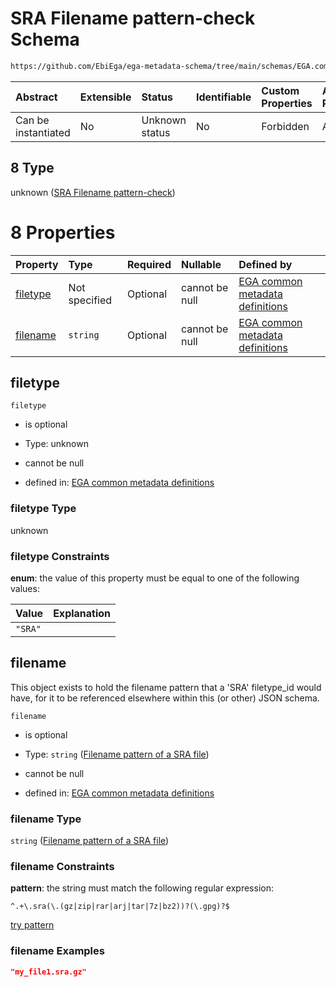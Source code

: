 # SRA Filename pattern-check Schema

```txt
https://github.com/EbiEga/ega-metadata-schema/tree/main/schemas/EGA.common-definitions.json#/definitions/filename-filetype-pattern-check/anyOf/8
```



| Abstract            | Extensible | Status         | Identifiable | Custom Properties | Additional Properties | Access Restrictions | Defined In                                                                                           |
| :------------------ | :--------- | :------------- | :----------- | :---------------- | :-------------------- | :------------------ | :--------------------------------------------------------------------------------------------------- |
| Can be instantiated | No         | Unknown status | No           | Forbidden         | Allowed               | none                | [EGA.common-definitions.json\*](../../../schemas/EGA.common-definitions.json "open original schema") |

## 8 Type

unknown ([SRA Filename pattern-check](ega-12-definitions-check-filetype-checks-based-on-its-filename-anyof-sra-filename-pattern-check.md))

# 8 Properties

| Property              | Type          | Required | Nullable       | Defined by                                                                                                                                                                                                                                                                                                                                             |
| :-------------------- | :------------ | :------- | :------------- | :----------------------------------------------------------------------------------------------------------------------------------------------------------------------------------------------------------------------------------------------------------------------------------------------------------------------------------------------------- |
| [filetype](#filetype) | Not specified | Optional | cannot be null | [EGA common metadata definitions](ega-12-definitions-check-filetype-checks-based-on-its-filename-anyof-sra-filename-pattern-check-properties-filetype.md "https://github.com/EbiEga/ega-metadata-schema/tree/main/schemas/EGA.common-definitions.json#/definitions/filename-filetype-pattern-check/anyOf/8/properties/filetype")                       |
| [filename](#filename) | `string`      | Optional | cannot be null | [EGA common metadata definitions](ega-12-definitions-check-filetype-checks-based-on-its-filename-anyof-sra-filename-pattern-check-properties-filename-pattern-of-a-sra-file.md "https://github.com/EbiEga/ega-metadata-schema/tree/main/schemas/EGA.common-definitions.json#/definitions/filename-filetype-pattern-check/anyOf/8/properties/filename") |

## filetype



`filetype`

* is optional

* Type: unknown

* cannot be null

* defined in: [EGA common metadata definitions](ega-12-definitions-check-filetype-checks-based-on-its-filename-anyof-sra-filename-pattern-check-properties-filetype.md "https://github.com/EbiEga/ega-metadata-schema/tree/main/schemas/EGA.common-definitions.json#/definitions/filename-filetype-pattern-check/anyOf/8/properties/filetype")

### filetype Type

unknown

### filetype Constraints

**enum**: the value of this property must be equal to one of the following values:

| Value   | Explanation |
| :------ | :---------- |
| `"SRA"` |             |

## filename

This object exists to hold the filename pattern that a 'SRA' filetype\_id would have, for it to be referenced elsewhere within this (or other) JSON schema.

`filename`

* is optional

* Type: `string` ([Filename pattern of a SRA file](ega-12-definitions-check-filetype-checks-based-on-its-filename-anyof-sra-filename-pattern-check-properties-filename-pattern-of-a-sra-file.md))

* cannot be null

* defined in: [EGA common metadata definitions](ega-12-definitions-check-filetype-checks-based-on-its-filename-anyof-sra-filename-pattern-check-properties-filename-pattern-of-a-sra-file.md "https://github.com/EbiEga/ega-metadata-schema/tree/main/schemas/EGA.common-definitions.json#/definitions/filename-filetype-pattern-check/anyOf/8/properties/filename")

### filename Type

`string` ([Filename pattern of a SRA file](ega-12-definitions-check-filetype-checks-based-on-its-filename-anyof-sra-filename-pattern-check-properties-filename-pattern-of-a-sra-file.md))

### filename Constraints

**pattern**: the string must match the following regular expression:&#x20;

```regexp
^.+\.sra(\.(gz|zip|rar|arj|tar|7z|bz2))?(\.gpg)?$
```

[try pattern](https://regexr.com/?expression=%5E.%2B%5C.sra\(%5C.\(gz%7Czip%7Crar%7Carj%7Ctar%7C7z%7Cbz2\)\)%3F\(%5C.gpg\)%3F%24 "try regular expression with regexr.com")

### filename Examples

```json
"my_file1.sra.gz"
```
